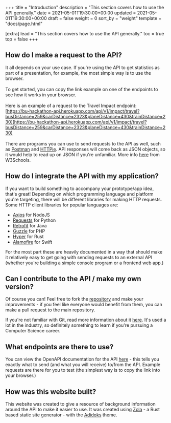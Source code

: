 +++
title = "Introduction"
description = "This section covers how to use the API generally."
date = 2021-05-01T19:30:00+00:00
updated = 2021-05-01T19:30:00+00:00
draft = false
weight = 0
sort_by = "weight"
template = "docs/page.html"

[extra]
lead = "This section covers how to use the API generally."
toc = true
top = false
+++


## How do I make a request to the API?

It all depends on your use case. If you're using the API to get statistics as part of a presentation, for example, the most simple way is to use the browser. <br /><br />To get started, you can copy the link example on one of the endpoints to see how it works in your browser.<br /><br />Here is an example of a request to the Travel Impact endpoint: <br />[https://bu-hackathon-api.herokuapp.com/api/v1/impact/travel?busDistance=259&carDistance=2323&planeDistance=430&trainDistance=230](https://bu-hackathon-api.herokuapp.com/api/v1/impact/travel?busDistance=259&carDistance=2323&planeDistance=430&trainDistance=230)
<br /><br />
There are programs you can use to send requests to the API as well, such as [Postman](https://www.postman.com/) and [HTTPie](https://httpie.io/). API responses will come back as JSON objects, so it would help to read up on JSON if you're unfamiliar. More info [here](https://www.w3schools.com/js/js_json_intro.asp) from W3Schools.

## How do I integrate the API with my application?

If you want to build something to accompany your prototype/app idea, that's great! Depending on which programming language and platform you're targeting, there will be different libraries for making HTTP requests. Some HTTP client libraries for popular languages are:
- [Axios](https://github.com/axios/axios) for NodeJS
- [Requests](https://github.com/psf/requests) for Python
- [Retrofit](https://github.com/square/retrofit) for Java
- [Guzzle](https://github.com/guzzle/guzzle) for PHP
- [Hyper](https://github.com/hyperium/hyper) for Rust  
- [Alamofire](https://github.com/Alamofire/Alamofire) for Swift

For the most part these are heavily documented in a way that should make it relatively easy to get going with sending requests to an external API (whether you're building a simple console program or a frontend web app.)

## Can I contribute to the API / make my own version?

Of course you can! Feel free to fork the [repository](https://github.com/3sidedcube/BUHackathonAPI) and make your improvements - if you feel like everyone would benefit from them, you can make a pull request to the main repository.

If you're not familiar with Git, read more information about it [here](https://w3schools.com/git/git_intro.asp?remote=github). It's used a lot in the industry, so definitely something to learn if you're pursuing a Computer Science career.

## What endpoints are there to use?

You can view the OpenAPI documentation for the API [here](https://bu-hackathon-api.herokuapp.com/api/v1/docs) - this tells you exactly what to send (and what you will receive) to/from the API. Example requests are there for you to test (the simplest way is to copy the link into your browser.)

## How was this website built?

This website was created to give a resource of background information around the API to make it easier to use. It was created using [Zola](https://github.com/getzola/zola) - a Rust based static site generator - with the [Adidoks](https://github.com/aaranxu/adidoks) theme.